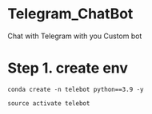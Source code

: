 # Telegram_ChatBot
Chat with Telegram with you Custom bot 

# Step 1. create env 
```
conda create -n telebot python==3.9 -y

source activate telebot
```
